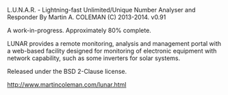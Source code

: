 L.U.N.A.R. - Lightning-fast Unlimited/Unique Number Analyser and Responder
By Martin A. COLEMAN (C) 2013-2014.
v0.91

A work-in-progress. Approximately 80% complete.

LUNAR provides a remote monitoring, analysis and management portal with a web-based facility designed for monitoring of electronic equipment with network capability, such as some inverters for solar systems.

Released under the BSD 2-Clause license.

http://www.martincoleman.com/lunar.html
